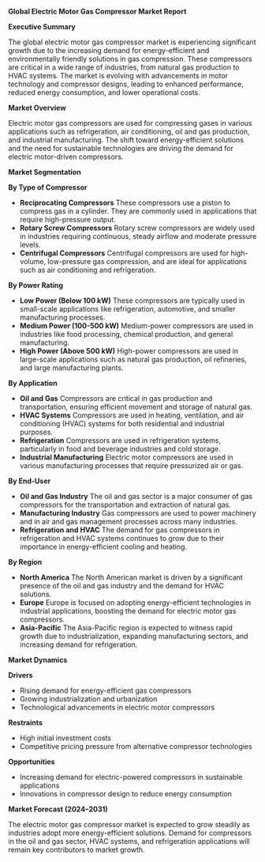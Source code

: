 ﻿**Global Electric Motor Gas Compressor Market Report**

**Executive Summary**

The global electric motor gas compressor market is experiencing significant growth due to the increasing demand for energy-efficient and environmentally friendly solutions in gas compression. These compressors are critical in a wide range of industries, from natural gas production to HVAC systems. The market is evolving with advancements in motor technology and compressor designs, leading to enhanced performance, reduced energy consumption, and lower operational costs.

**Market Overview**

Electric motor gas compressors are used for compressing gases in various applications such as refrigeration, air conditioning, oil and gas production, and industrial manufacturing. The shift toward energy-efficient solutions and the need for sustainable technologies are driving the demand for electric motor-driven compressors.

**Market Segmentation**

**By Type of Compressor**

- **Reciprocating Compressors**
  These compressors use a piston to compress gas in a cylinder. They are commonly used in applications that require high-pressure output.
- **Rotary Screw Compressors**
  Rotary screw compressors are widely used in industries requiring continuous, steady airflow and moderate pressure levels.
- **Centrifugal Compressors**
  Centrifugal compressors are used for high-volume, low-pressure gas compression, and are ideal for applications such as air conditioning and refrigeration.

**By Power Rating**

- **Low Power (Below 100 kW)**
  These compressors are typically used in small-scale applications like refrigeration, automotive, and smaller manufacturing processes.
- **Medium Power (100-500 kW)**
  Medium-power compressors are used in industries like food processing, chemical production, and general manufacturing.
- **High Power (Above 500 kW)**
  High-power compressors are used in large-scale applications such as natural gas production, oil refineries, and large manufacturing plants.

**By Application**

- **Oil and Gas**
  Compressors are critical in gas production and transportation, ensuring efficient movement and storage of natural gas.
- **HVAC Systems**
  Compressors are used in heating, ventilation, and air conditioning (HVAC) systems for both residential and industrial purposes.
- **Refrigeration**
  Compressors are used in refrigeration systems, particularly in food and beverage industries and cold storage.
- **Industrial Manufacturing**
  Electric motor compressors are used in various manufacturing processes that require pressurized air or gas.

**By End-User**

- **Oil and Gas Industry**
  The oil and gas sector is a major consumer of gas compressors for the transportation and extraction of natural gas.
- **Manufacturing Industry**
  Gas compressors are used to power machinery and in air and gas management processes across many industries.
- **Refrigeration and HVAC**
  The demand for gas compressors in refrigeration and HVAC systems continues to grow due to their importance in energy-efficient cooling and heating.

**By Region**

- **North America**
  The North American market is driven by a significant presence of the oil and gas industry and the demand for HVAC solutions.
- **Europe**
  Europe is focused on adopting energy-efficient technologies in industrial applications, boosting the demand for electric motor gas compressors.
- **Asia-Pacific**
  The Asia-Pacific region is expected to witness rapid growth due to industrialization, expanding manufacturing sectors, and increasing demand for refrigeration.

**Market Dynamics**

**Drivers**

- Rising demand for energy-efficient gas compressors
- Growing industrialization and urbanization
- Technological advancements in electric motor compressors

**Restraints**

- High initial investment costs
- Competitive pricing pressure from alternative compressor technologies

**Opportunities**

- Increasing demand for electric-powered compressors in sustainable applications
- Innovations in compressor design to reduce energy consumption

**Market Forecast (2024–2031)**

The electric motor gas compressor market is expected to grow steadily as industries adopt more energy-efficient solutions. Demand for compressors in the oil and gas sector, HVAC systems, and refrigeration applications will remain key contributors to market growth.


